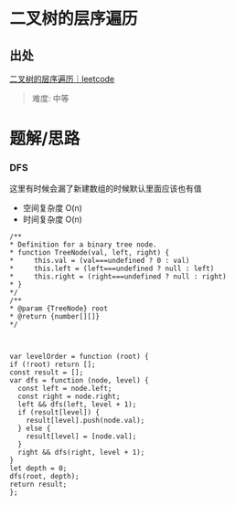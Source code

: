 # 二叉树的层序遍历

## 出处

[二叉树的层序遍历｜leetcode](https://leetcode-cn.com/problems/binary-tree-level-order-traversal/)

> 难度: 中等

# 题解/思路

### DFS

这里有时候会漏了新建数组的时候默认里面应该也有值

- 空间复杂度 O(n)
- 时间复杂度 O(n)

```
/**
* Definition for a binary tree node.
* function TreeNode(val, left, right) {
*     this.val = (val===undefined ? 0 : val)
*     this.left = (left===undefined ? null : left)
*     this.right = (right===undefined ? null : right)
* }
*/
/**
* @param {TreeNode} root
* @return {number[][]}
*/



var levelOrder = function (root) {
if (!root) return [];
const result = [];
var dfs = function (node, level) {
  const left = node.left;
  const right = node.right;
  left && dfs(left, level + 1);
  if (result[level]) {
    result[level].push(node.val);
  } else {
    result[level] = [node.val];
  }
  right && dfs(right, level + 1);
}
let depth = 0;
dfs(root, depth);
return result;
};
```
